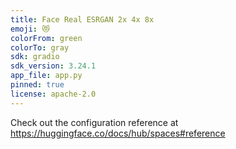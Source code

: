 ```yaml
---
title: Face Real ESRGAN 2x 4x 8x
emoji: 😻
colorFrom: green
colorTo: gray
sdk: gradio
sdk_version: 3.24.1
app_file: app.py
pinned: true
license: apache-2.0
---
```


Check out the configuration reference at https://huggingface.co/docs/hub/spaces#reference
